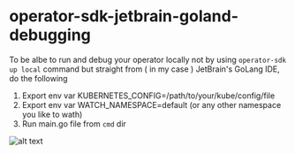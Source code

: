 # operator-sdk-jetbrain-goland-debugging
To be albe to run and debug your operator locally not by using `operator-sdk up local` command 
but straight from ( in my case ) JetBrain's GoLang IDE, do the following 
1. Export env var KUBERNETES_CONFIG=/path/to/your/kube/config/file
2. Export env var WATCH_NAMESPACE=default (or any other namespace you like to wath) 
3. Run main.go file from `cmd` dir 


![alt text](https://raw.githubusercontent.com/Dimss/operator-sdk-jetbrain-goland-debugging/master/debug-operator-with-jetbrain-goland.png)

